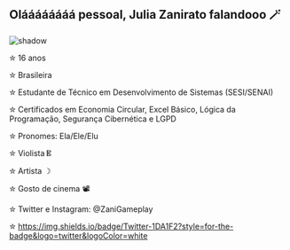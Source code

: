 ## Oláááááááá pessoal, Julia Zanirato falandooo 🪄
![shadow](https://github.com/user-attachments/assets/07a1832f-a833-4485-b751-c069db3a2734)

  ✮ 16 anos 

  
  ✮ Brasileira

  
  ✮ Estudante de Técnico em Desenvolvimento de Sistemas (SESI/SENAI)


 ✮ Certificados em Economia Circular, Excel Básico, Lógica da Programação, Segurança Cibernética e LGPD
  
  ✮ Pronomes: Ela/Ele/Elu

  
  ✮ Violista 𝄡

  
  ✮ Artista ☽


  ✮ Gosto de cinema 📽️

  
  ✮ Twitter e Instagram: @ZaniGameplay

  
 ✮ https://img.shields.io/badge/Twitter-1DA1F2?style=for-the-badge&logo=twitter&logoColor=white
